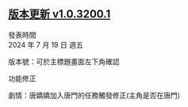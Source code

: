 ## [版本更新 v1.0.3200.1](https://store.steampowered.com/news/app/1859910/view/4352249866651883660?l=tchinese)

發表時間  
2024 年 7 月 19 日 週五

版本號：可於主標題畫面左下角確認

功能修正

劇情：唐嬌嬌加入唐門的任務觸發修正(主角是否在唐門)
